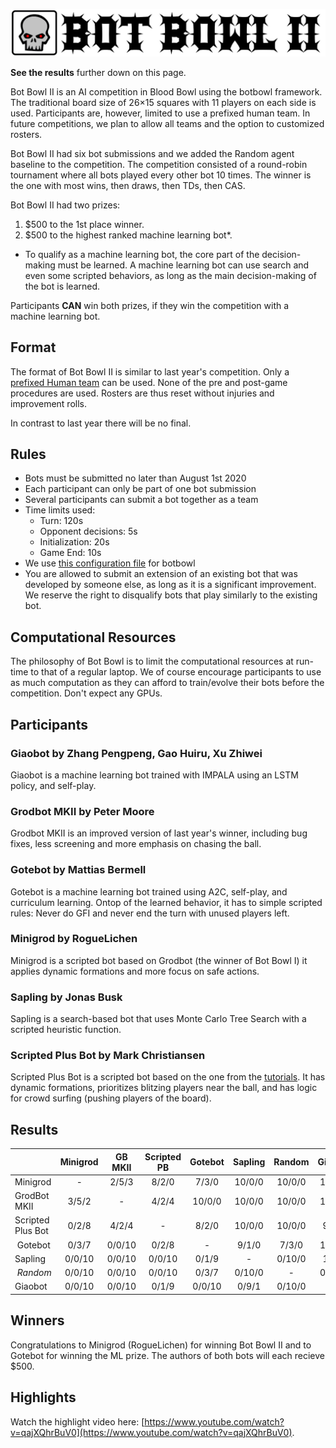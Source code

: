 ![Bot Bowl II](img/botbowl-ii.png?raw=true "Bot Bowl II")

**See the results** further down on this page.

Bot Bowl II is an AI competition in Blood Bowl using the botbowl framework. The traditional board size of 26×15 squares with 11 players on each side is used. Participants are, however, limited to use a prefixed human team. In future competitions, we plan to allow all teams and the option to customized rosters.

Bot Bowl II had six bot submissions and we added the Random agent baseline to the competition. The competition consisted of a round-robin tournament where all bots played every other bot 10 times. The winner is the one with most wins, then draws, then TDs, then CAS.

Bot Bowl II had two prizes:

1. $500 to the 1st place winner.
2. $500 to the highest ranked machine learning bot*.

* To qualify as a machine learning bot, the core part of the decision-making must be learned. A machine learning bot can use search and even some scripted behaviors, as long as the main decision-making of the bot is learned. 

Participants **CAN** win both prizes, if they win the competition with a machine learning bot. 

## Format
The format of Bot Bowl II is similar to last year's competition. Only a [prefixed Human team](https://github.com/njustesen/botbowl/blob/master/botbowl/data/teams/11/human.json) can be used. 
None of the pre and post-game procedures are used. Rosters are thus reset without injuries and improvement rolls.

In contrast to last year there will be no final. 

## Rules
- Bots must be submitted no later than August 1st 2020
- Each participant can only be part of one bot submission
- Several participants can submit a bot together as a team
- Time limits used:
    - Turn: 120s
    - Opponent decisions: 5s
    - Initialization: 20s
    - Game End: 10s
- We use [this configuration file](https://github.com/njustesen/botbowl/blob/master/botbowl/data/config/bot-bowl-ii.json) for botbowl
- You are allowed to submit an extension of an existing bot that was developed by someone else, as long as it is a significant improvement. We reserve the right to disqualify 
bots that play similarly to the existing bot.

## Computational Resources
The philosophy of Bot Bowl is to limit the computational resources at run-time to that of a regular laptop. We of course encourage participants to use as much computation as they can afford to train/evolve their bots before the competition. Don't expect any GPUs. 

## Participants

### Giaobot by Zhang Pengpeng, Gao Huiru, Xu Zhiwei
Giaobot is a machine learning bot trained with IMPALA using an LSTM policy, and self-play.

### Grodbot MKII by Peter Moore
Grodbot MKII is an improved version of last year's winner, including bug fixes, less screening and more emphasis on chasing the ball.

### Gotebot by Mattias Bermell
Gotebot is a machine learning bot trained using A2C, self-play, and curriculum learning. Ontop of the learned behavior, it has to simple scripted rules: Never do GFI and never end the turn with unused players left.

### Minigrod by RogueLichen
Minigrod is a scripted bot based on Grodbot (the winner of Bot Bowl I) it applies dynamic formations and more focus on safe actions.

### Sapling by Jonas Busk
Sapling is a search-based bot that uses Monte Carlo Tree Search with a scripted heuristic function.

### Scripted Plus Bot by Mark Christiansen
Scripted Plus Bot is a scripted bot based on the one from the [tutorials](https://njustesen.github.io/botbowl/tutorials). It has dynamic formations, prioritizes blitzing players near the ball, and has logic for crowd surfing (pushing players of the board).

## Results

|                       | Minigrod | GB MKII  | Scripted PB | Gotebot | Sapling   | Random | Giaobot | W/D/L    | TD      | CAS     |
|-----------------------|:--------:|:--------:|:-----------:|:-------:|:---------:|:------:|:-------:|:--------:|:-------:|:-------:|
| Minigrod              | -        | 2/5/3    | 8/2/0       | 7/3/0   | 10/0/0    | 10/0/0 | 10/0/0  | 47/10/3  | 151/12  | 121/48  | 
| GrodBot<br/>MKII      | 3/5/2    | -        | 4/2/4       | 10/0/0  | 10/0/0    | 10/0/0 | 10/0/0  | 47/7/6   | 144/13  | 70/65   |
| Scripted<br/>Plus Bot | 0/2/8    | 4/2/4    | -           | 8/2/0   | 10/0/0    | 10/0/0 | 9/1/0   | 41/7/12  | 97/25   | 93/50   |
| Gotebot               | 0/3/7    | 0/0/10   | 0/2/8       | -       | 9/1/0     | 7/3/0  | 10/0/0  | 26/9/25  | 49/45   | 56/61   |
| Sapling               | 0/0/10   | 0/0/10   | 0/0/10      | 0/1/9   | -         | 0/10/0 | 1/9/0   | 1/20/39  | 1/104   | 38/65   |
| _Random_              | 0/0/10   | 0/0/10   | 0/0/10      | 0/3/7   | 0/10/0    | -      | 0/10/0  | 0/23/37  | 0/116   | 18/48   |
| Giaobot               | 0/0/10   | 0/0/10   | 0/1/9       | 0/0/10  | 0/9/1     | 0/10/0 | -       | 0/20/40  | 0/127   | 12/71   |

## Winners
Congratulations to Minigrod (RogueLichen) for winning Bot Bowl II and to Gotebot for winning the ML prize. The authors of both bots will each recieve $500.

## Highlights
Watch the highlight video here: [https://www.youtube.com/watch?v=qajXQhrBuV0](https://www.youtube.com/watch?v=qajXQhrBuV0).
